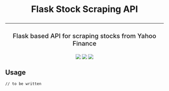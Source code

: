 <h1 align="center">
    <strong>
        Flask Stock Scraping API
    </strong>
    <hr/>
    <p align="center" style="font-size: 20px;font-weight: 500">
        Flask based API for scraping stocks from Yahoo Finance 
    </p>
</h1>

<p align="center">
    <img align="center" src="https://img.shields.io/badge/Selenium-43B02A?style=for-the-badge&logo=Selenium&logoColor=white"/>
    <img align="center" src="https://img.shields.io/badge/Python-FFD43B?style=for-the-badge&logo=python&logoColor=blue" />
    <img align="center" src="https://img.shields.io/badge/Flask-000000?style=for-the-badge&logo=flask&logoColor=white" />
</p>


## Usage
```bash
// to be written
```
